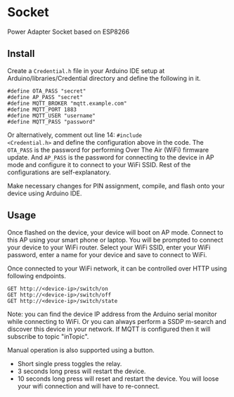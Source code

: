 # Socket

Power Adapter Socket based on ESP8266

## Install

Create a <code>Credential.h</code> file in your Arduino IDE setup at Arduino/libraries/Credential directory and define the following in it.
    
    #define OTA_PASS "secret"
    #define AP_PASS "secret"
    #define MQTT_BROKER "mqtt.example.com"
	#define MQTT_PORT 1883
	#define MQTT_USER "username"
	#define MQTT_PASS "password"

Or alternatively, comment out line 14: <code>#include <Credential.h></code> and define the configuration above in the code.
The <code>OTA_PASS</code> is the password for performing Over The Air (WiFi) firmware update. And <code>AP_PASS</code> is the 
password for connecting to the device in AP mode and configure it to connect to your WiFi SSID. Rest of the configurations are self-explanatory.

Make necessary changes for PIN assignment, compile, and flash onto your device using Arduino IDE.

## Usage

Once flashed on the device, your device will boot on AP mode. Connect to this AP using your smart phone or laptop.
You will be prompted to connect your device to your WiFi router. Select your WiFi SSID, enter your WiFi password, 
enter a name for your device and save to connect to WiFi.

Once connected to your WiFi network, it can be controlled over HTTP using following endpoints.

    GET http://<device-ip>/switch/on
    GET http://<device-ip>/switch/off
    GET http://<device-ip>/switch/state
    
Note: you can find the device IP address from the Arduino serial monitor while connecting to WiFi. Or you can always perform a 
SSDP m-search and discover this device in your network. If MQTT is configured then it will subscribe to topic "inTopic".

Manual operation is also supported using a button.

- Short single press toggles the relay.
- 3 seconds long press will restart the device.
- 10 seconds long press will reset and restart the device. You will loose your wifi connection and will have to re-connect.